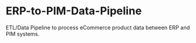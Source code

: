 # ERP-to-PIM-Data-Pipeline
ETL/Data Pipeline to process eCommerce product data between ERP and PIM systems. 
